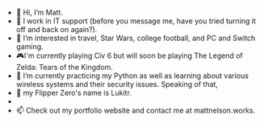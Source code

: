 - 👋 Hi, I’m Matt. 
- 💼 I work in IT support (before you message me, have you tried turning it off and back on again?).
- 👀 I’m interested in travel, Star Wars, college football, and PC and Switch gaming.
- 🎮I'm currently playing Civ 6 but will soon be playing The Legend of Zelda: Tears of the Kingdom. 
- 🌱 I’m currently practicing my Python as well as learning about various wireless systems and their security issues. Speaking of that, 
- 🐬 my Flipper Zero's name is Lukitr.
- 
- 📫 Check out my portfolio website and contact me at mattnelson.works.
